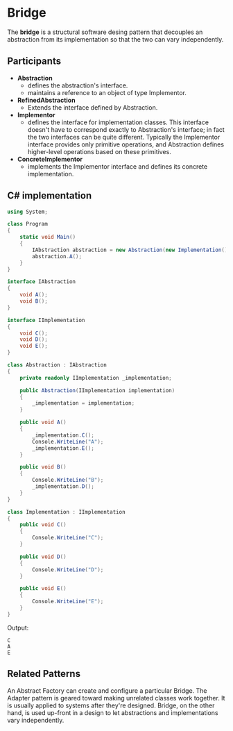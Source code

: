 # Bridge

The **bridge** is a structural software desing pattern that decouples an abstraction from its implementation so that the two can vary
independently.

## Participants

* **Abstraction**
  * defines the abstraction's interface.
  * maintains a reference to an object of type Implementor.
* **RefinedAbstraction**
  * Extends the interface defined by Abstraction.
* **Implementor**
  * defines the interface for implementation classes. This interface
doesn't have to correspond exactly to Abstraction's interface; in
fact the two interfaces can be quite different. Typically the
Implementor interface provides only primitive operations, and
Abstraction defines higher-level operations based on these
primitives.
* **ConcreteImplementor**
  * implements the Implementor interface and defines its concrete
implementation.

## C# implementation

```csharp
using System;

class Program
{
    static void Main()
    {
        IAbstraction abstraction = new Abstraction(new Implementation());
        abstraction.A();
    }
}

interface IAbstraction
{
    void A();
    void B();
}

interface IImplementation
{
    void C();
    void D();
    void E();
}

class Abstraction : IAbstraction
{
    private readonly IImplementation _implementation;

    public Abstraction(IImplementation implementation)
    {
        _implementation = implementation;
    }

    public void A()
    {
        _implementation.C();
        Console.WriteLine("A");
        _implementation.E();
    }

    public void B()
    {
        Console.WriteLine("B");
        _implementation.D();
    }
}

class Implementation : IImplementation
{
    public void C()
    {
        Console.WriteLine("C");
    }

    public void D()
    {
        Console.WriteLine("D");
    }

    public void E()
    {
        Console.WriteLine("E");
    }
}
```

Output:

```output
C
A
E
```

## Related Patterns

An Abstract Factory can create and configure a particular Bridge.
The Adapter pattern is geared toward making unrelated classes work together.
It is usually applied to systems after they're designed. Bridge, on the other
hand, is used up-front in a design to let abstractions and implementations vary independently.
